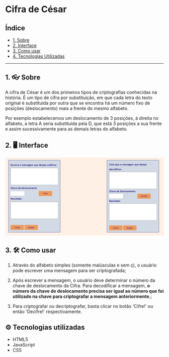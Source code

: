 # Cifra de César

## Índice

- [1. Sobre](#1-Sobre)
- [2. Interface](#2-Interface)
- [3. Como usar](#3-como-usar)
- [4. Tecnologias Utilizadas](#4-tecnologias-utilizadas)
---

## 1. 👓 Sobre

 A cifra de César é um dos primeiros tipos de criptografias conhecidas na história. É um tipo de cifra por substituição, em que cada letra do texto original é substituida por outra que se encontra há um número fixo de posições (deslocamento) mais a frente do mesmo alfabeto.

Por exemplo estabelecemos um deslocamento de 3 posições, á direita no alfabeto, a letra A seria substituída pela D, que está 3 posições a sua frente e assim sucessivamente para as demais letras do alfabeto.

## 2. 🖥️ Interface
<img src="cifraDeCesar.jpg" alt="interface da aplicação Cifra de Cesar">

## 3. 🛠️ Como usar

1. Através do alfabeto simples (somente maiúsculas e sem ç), o usuário pode escrever uma mensagem para ser criptografada;

2. Após escrever a mensagem, o usuário deve determinar o número da chave de deslocamento da Cifra. Para decodificar a mensagem, <b> o número da chave de deslocamento precisa ser igual ao número que foi utilizado na chave para criptografar a mensagem anteriormente.</b>;

3. Para criptografar ou decriptografar, basta clicar no botão 'Cifre!' ou então 'Decifre!' respectivamente.

## ⚙️ Tecnologias utilizadas
*   HTML5
*   JavaScript
*   CSS




